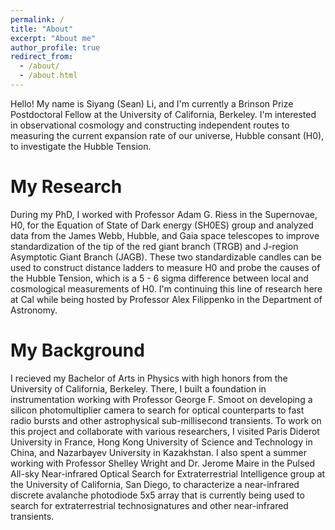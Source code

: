```yaml
---
permalink: /
title: "About"
excerpt: "About me"
author_profile: true
redirect_from: 
  - /about/
  - /about.html
---
```


Hello! My name is Siyang (Sean) Li, and I'm currently a Brinson Prize Postdoctoral Fellow at the University of California, Berkeley. I'm interested in observational cosmology and constructing independent routes to measuring the current expansion rate of our universe, Hubble consant (H0), to investigate the Hubble Tension. 

# My Research

During my PhD, I worked with Professor Adam G. Riess in the Supernovae, H0, for the Equation of State of Dark energy (SH0ES) group and analyzed data from the James Webb, Hubble, and Gaia space telescopes to improve standardization of the tip of the red giant branch (TRGB) and J-region Asymptotic Giant Branch (JAGB). These two standardizable candles can be used to construct distance ladders to measure H0 and probe the causes of the Hubble Tension, which is a 5 - 6 sigma difference between local and cosmological measurements of H0. I'm continuing this line of research here at Cal while being hosted by Professor Alex Filippenko in the Department of Astronomy.

# My Background

I recieved my Bachelor of Arts in Physics with high honors from the University of California, Berkeley. There, I built a foundation in instrumentation working with Professor George F. Smoot on developing a silicon photomultiplier camera to search for optical counterparts to fast radio bursts and other astrophysical sub-millisecond transients. To work on this project and collaborate with various researchers, I visited Paris Diderot University in France, Hong Kong University of Science and Technology in China, and Nazarbayev University in Kazakhstan. I also spent a summer working with Professor Shelley Wright and Dr. Jerome Maire in the Pulsed All-sky Near-infrared Optical Search for Extraterrestrial Intelligence group at the University of California, San Diego, to characterize a near-infrared discrete avalanche photodiode 5x5 array that is currently being used to search for extraterrestrial technosignatures and other near-infrared transients.

